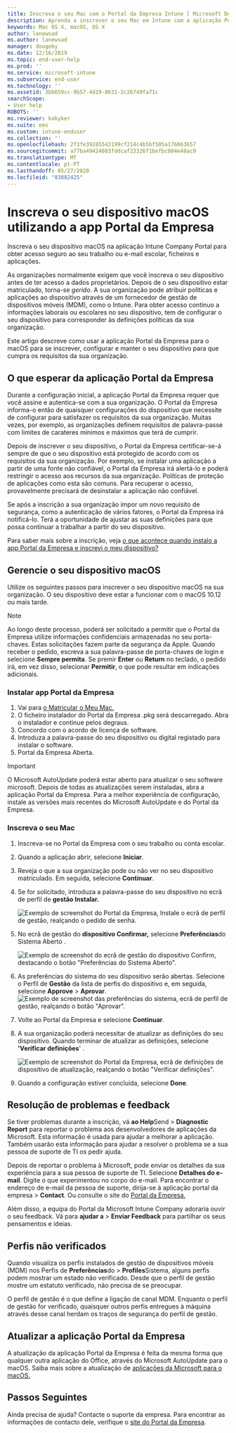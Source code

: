 ```yaml
---
title: Inscreva o seu Mac com o Portal da Empresa Intune [ Microsoft Docs
description: Aprenda a inscrever o seu Mac em Intune com a aplicação Portal da Empresa.
keywords: Mac OS X, macOS, OS X
author: lenewsad
ms.author: lanewsad
manager: dougeby
ms.date: 12/16/2019
ms.topic: end-user-help
ms.prod: ''
ms.service: microsoft-intune
ms.subservice: end-user
ms.technology: ''
ms.assetid: 3bb659cc-9b57-4d19-8631-2c26749fa71c
searchScope:
- User help
ROBOTS: ''
ms.reviewer: kakyker
ms.suite: ems
ms.custom: intune-enduser
ms.collection: ''
ms.openlocfilehash: 2f3fe39285542199cf214c4b5bf505a176663657
ms.sourcegitcommit: a77ba49424803fddcaf23326f1befbc004e48ac9
ms.translationtype: MT
ms.contentlocale: pt-PT
ms.lasthandoff: 05/27/2020
ms.locfileid: "83882425"
---
```

# <a name="enroll-your-macos-device-using-the-company-portal-app"></a>Inscreva o seu dispositivo macOS utilizando a app Portal da Empresa  

Inscreva o seu dispositivo macOS na aplicação Intune Company Portal para obter acesso seguro ao seu trabalho ou e-mail escolar, ficheiros e aplicações.

As organizações normalmente exigem que você inscreva o seu dispositivo antes de ter acesso a dados proprietários. Depois de o seu dispositivo estar matriculado, torna-se *gerido*. A sua organização pode atribuir políticas e aplicações ao dispositivo através de um fornecedor de gestão de dispositivos móveis (MDM), como o Intune. Para obter acesso contínuo a informações laborais ou escolares no seu dispositivo, tem de configurar o seu dispositivo para corresponder às definições políticas da sua organização.  

Este artigo descreve como usar a aplicação Portal da Empresa para o macOS para se inscrever, configurar e manter o seu dispositivo para que cumpra os requisitos da sua organização.  


## <a name="what-to-expect-from-the-company-portal-app"></a>O que esperar da aplicação Portal da Empresa

Durante a configuração inicial, a aplicação Portal da Empresa requer que você assine e autentica-se com a sua organização. O Portal da Empresa informa-o então de quaisquer configurações do dispositivo que necessite de configurar para satisfazer os requisitos da sua organização. Muitas vezes, por exemplo, as organizações definem requisitos de palavra-passe com limites de carateres mínimos e máximos que terá de cumprir.    

Depois de inscrever o seu dispositivo, o Portal da Empresa certificar-se-á sempre de que o seu dispositivo está protegido de acordo com os requisitos da sua organização. Por exemplo, se instalar uma aplicação a partir de uma fonte não confiável, o Portal da Empresa irá alertá-lo e poderá restringir o acesso aos recursos da sua organização. Políticas de proteção de aplicações como esta são comuns. Para recuperar o acesso, provavelmente precisará de desinstalar a aplicação não confiável. 

Se após a inscrição a sua organização impor um novo requisito de segurança, como a autenticação de vários fatores, o Portal da Empresa irá notificá-lo. Terá a oportunidade de ajustar as suas definições para que possa continuar a trabalhar a partir do seu dispositivo.  

Para saber mais sobre a inscrição, veja [o que acontece quando instalo a app Portal da Empresa e inscrevi o meu dispositivo?](what-happens-if-you-install-the-Company-Portal-app-and-enroll-your-device-in-intune-macos.md)  

## <a name="get-your-macos-device-managed"></a>Gerencie o seu dispositivo macOS  
Utilize os seguintes passos para inscrever o seu dispositivo macOS na sua organização. O seu dispositivo deve estar a funcionar com o macOS 10.12 ou mais tarde.   

> [!NOTE]
> Ao longo deste processo, poderá ser solicitado a permitir que o Portal da Empresa utilize informações confidenciais armazenadas no seu porta-chaves. Estas solicitações fazem parte da segurança da Apple. Quando receber o pedido, escreva a sua palavra-passe de porta-chaves de login e selecione **Sempre permita**. Se premir **Enter** ou **Return** no teclado, o pedido irá, em vez disso, selecionar **Permitir**, o que pode resultar em indicações adicionais.  

### <a name="install-company-portal-app"></a>Instalar app Portal da Empresa  
1. Vai para [o Matricular o Meu Mac.](https://go.microsoft.com/fwlink/?linkid=853070)  
2. O ficheiro instalador do Portal da Empresa .pkg será descarregado. Abra o instalador e continue pelos degraus. 
3. Concordo com o acordo de licença de software. 
4. Introduza a palavra-passe do seu dispositivo ou digital registado para instalar o software.  
5. Portal da Empresa Aberta. 

> [!IMPORTANT]
> O Microsoft AutoUpdate poderá estar aberto para atualizar o seu software microsoft. Depois de todas as atualizações serem instaladas, abra a aplicação Portal da Empresa. Para a melhor experiência de configuração, instale as versões mais recentes do Microsoft AutoUpdate e do Portal da Empresa.  


### <a name="enroll-your-mac"></a>Inscreva o seu Mac  


1. Inscreva-se no Portal da Empresa com o seu trabalho ou conta escolar.  
2. Quando a aplicação abrir, selecione **Iniciar**.  
3. Reveja o que a sua organização pode ou não ver no seu dispositivo matriculado. Em seguida, selecione **Continuar**.
4.  Se for solicitado, introduza a palavra-passe do seu dispositivo no ecrã de perfil de **gestão Instalar.**

    ![Exemplo de screenshot do Portal da Empresa, Instale o ecrã de perfil de gestão, realçando o pedido de senha.](./media/install-management-profile-macos-1912.PNG)   
5. No ecrã de gestão do **dispositivo Confirmar,** selecione **Preferências**do Sistema Aberto .  

    ![Exemplo de screenshot do ecrã de gestão do dispositivo Confirm, destacando o botão "Preferências do Sistema Aberto".](./media/confirm-device-management-macos-1912.PNG)  
6. As preferências do sistema do seu dispositivo serão abertas. Selecione o Perfil de **Gestão** da lista de perfis do dispositivo e, em seguida, selecione **Approve**  >  **Aprovar**.  
    ![Exemplo de screenshot das preferências do sistema, ecrã de perfil de gestão, realçando o botão "Aprovar".](./media/management-profile-approve-macos-1912.PNG)   
1. Volte ao Portal da Empresa e selecione **Continuar**.    
2. A sua organização poderá necessitar de atualizar as definições do seu dispositivo. Quando terminar de atualizar as definições, selecione **'Verificar definições**' .  

    ![Exemplo de screenshot do Portal da Empresa, ecrã de definições de dispositivo de atualização, realçando o botão "Verificar definições".](./media/update-settings-mac-1911.PNG)  
9. Quando a configuração estiver concluída, selecione **Done**.  


 ## <a name="troubleshooting-and-feedback"></a>Resolução de problemas e feedback   

Se tiver problemas durante a inscrição, vá **ao Help**Send  >  **Diagnostic Report** para reportar o problema aos desenvolvedores de aplicações da Microsoft. Esta informação é usada para ajudar a melhorar a aplicação. Também usarão esta informação para ajudar a resolver o problema se a sua pessoa de suporte de TI os pedir ajuda.  

Depois de reportar o problema à Microsoft, pode enviar os detalhes da sua experiência para a sua pessoa de suporte de TI. Selecione **Detalhes do e-mail**. Digite o que experimentou no corpo do e-mail. Para encontrar o endereço de e-mail da pessoa de suporte, dirija-se à aplicação portal da empresa > **Contact**. Ou consulte o site do [Portal da Empresa.](https://go.microsoft.com/fwlink/?linkid=2010980)  
 

Além disso, a equipa do Portal da Microsoft Intune Company adoraria ouvir o seu feedback. Vá para **ajudar a**  >  **Enviar Feedback** para partilhar os seus pensamentos e ideias.  

## <a name="unverified-profiles"></a>Perfis não verificados  
Quando visualiza os perfis instalados de gestão de dispositivos móveis (MDM) nos Perfis de **Preferências**do  >  **Profiles**Sistema, alguns perfis podem mostrar um estado não verificado. Desde que o perfil de gestão mostre um estatuto verificado, não precisa de se preocupar.  

O perfil de gestão é o que define a ligação de canal MDM. Enquanto o perfil de gestão for verificado, quaisquer outros perfis entregues à máquina através desse canal herdam os traços de segurança do perfil de gestão.  

## <a name="updating-the-company-portal-app"></a>Atualizar a aplicação Portal da Empresa

A atualização da aplicação Portal da Empresa é feita da mesma forma que qualquer outra aplicação do Office, através do Microsoft AutoUpdate para o macOS. Saiba mais sobre a atualização de [aplicações da Microsoft para o macOS.](https://support.office.com/article/Check-for-Office-for-Mac-updates-automatically-bfd1e497-c24d-4754-92ab-910a4074d7c1)  

## <a name="next-steps"></a>Passos Seguintes  
Ainda precisa de ajuda? Contacte o suporte da empresa. Para encontrar as informações de contacto dele, verifique o [site do Portal da Empresa](https://go.microsoft.com/fwlink/?linkid=2010980).  


